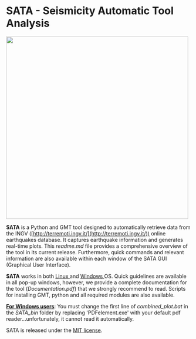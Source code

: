 # SATA - Seismicity Automatic Tool Analysis

<img title="" src="file:///E:/Geologia/GeoSisUtilities/Downoad-plot_earthquakes/Example_of_SATA.png" alt="" width="496" data-align="center">



**SATA** is a Python and GMT tool designed to automatically retrieve data from the INGV ([http://terremoti.ingv.it/](http://terremoti.ingv.it/)) online earthquakes database. It captures earthquake information and generates real-time plots. This *readme.md* file provides a comprehensive overview of the tool in its current release. Furthermore, quick commands and relevant information are also available within each window of the SATA GUI (Graphical User Interface).

**SATA** works in both <u>Linux </u>and <u>Windows </u>OS. Quick guidelines are available in all pop-up windows, however, we provide a complete documentation for the tool (*Documentation.pdf*) that we strongly recommend to read. Scripts for installing GMT, python and all required modules are also available.

**<u>For Windows users</u>**: You must change the first line of *combined_plot.bat* in the *SATA_bin* folder by replacing 'PDFelement.exe' with your default pdf reader...unfortunately, it cannot read it automatically.

SATA is released under the  [MIT license](LICENSE).
